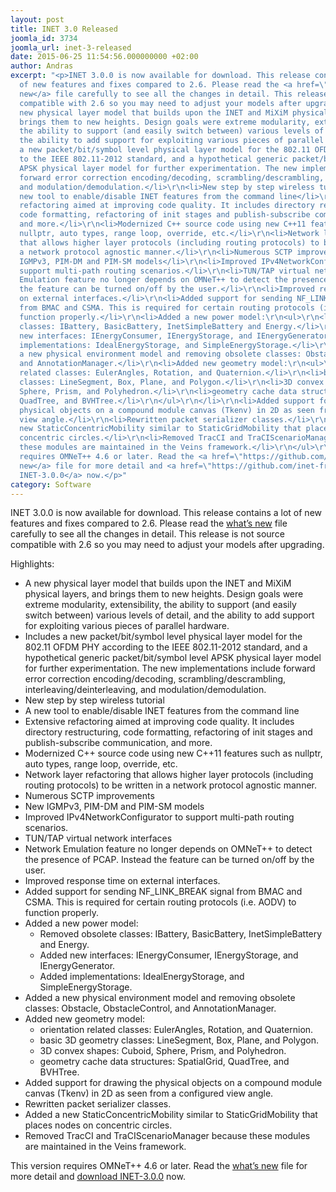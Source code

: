 ```yaml
---
layout: post
title: INET 3.0 Released
joomla_id: 3734
joomla_url: inet-3-released
date: 2015-06-25 11:54:56.000000000 +02:00
author: Andras
excerpt: "<p>INET 3.0.0 is now available for download. This release contains a lot
  of new features and fixes compared to 2.6. Please read the <a href=\"https://github.com/inet-framework/inet/blob/v3.0.0/WHATSNEW\">what’s
  new</a> file carefully to see all the changes in detail. This release is not source
  compatible with 2.6 so you may need to adjust your models after upgrading.</p>\r\n<p>Highlights:</p>\r\n<ul>\r\n<li>A
  new physical layer model that builds upon the INET and MiXiM physical layers, and
  brings them to new heights. Design goals were extreme modularity, extensibility,
  the ability to support (and easily switch between) various levels of detail, and
  the ability to add support for exploiting various pieces of parallel hardware.</li>\r\n<li>Includes
  a new packet/bit/symbol level physical layer model for the 802.11 OFDM PHY according
  to the IEEE 802.11-2012 standard, and a hypothetical generic packet/bit/symbol level
  APSK physical layer model for further experimentation. The new implementations include
  forward error correction encoding/decoding, scrambling/descrambling, interleaving/deinterleaving,
  and modulation/demodulation.</li>\r\n<li>New step by step wireless tutorial</li>\r\n<li>A
  new tool to enable/disable INET features from the command line</li>\r\n<li>Extensive
  refactoring aimed at improving code quality. It includes directory restructuring,
  code formatting, refactoring of init stages and publish-subscribe communication,
  and more.</li>\r\n<li>Modernized C++ source code using new C++11 features such as
  nullptr, auto types, range loop, override, etc.</li>\r\n<li>Network layer refactoring
  that allows higher layer protocols (including routing protocols) to be written in
  a network protocol agnostic manner.</li>\r\n<li>Numerous SCTP improvements</li>\r\n<li>New
  IGMPv3, PIM-DM and PIM-SM models</li>\r\n<li>Improved IPv4NetworkConfigurator to
  support multi-path routing scenarios.</li>\r\n<li>TUN/TAP virtual network interfaces</li>\r\n<li>Network
  Emulation feature no longer depends on OMNeT++ to detect the presence of PCAP. Instead
  the feature can be turned on/off by the user.</li>\r\n<li>Improved response time
  on external interfaces.</li>\r\n<li>Added support for sending NF_LINK_BREAK signal
  from BMAC and CSMA. This is required for certain routing protocols (i.e. AODV) to
  function properly.</li>\r\n<li>Added a new power model:\r\n<ul>\r\n<li>Removed obsolete
  classes: IBattery, BasicBattery, InetSimpleBattery and Energy.</li>\r\n<li>Added
  new interfaces: IEnergyConsumer, IEnergyStorage, and IEnergyGenerator.</li>\r\n<li>Added
  implementations: IdealEnergyStorage, and SimpleEnergyStorage.</li>\r\n</ul>\r\n</li>\r\n<li>Added
  a new physical environment model and removing obsolete classes: Obstacle, ObstacleControl,
  and AnnotationManager.</li>\r\n<li>Added new geometry model:\r\n<ul>\r\n<li>orientation
  related classes: EulerAngles, Rotation, and Quaternion.</li>\r\n<li>basic 3D geometry
  classes: LineSegment, Box, Plane, and Polygon.</li>\r\n<li>3D convex shapes: Cuboid,
  Sphere, Prism, and Polyhedron.</li>\r\n<li>geometry cache data structures: SpatialGrid,
  QuadTree, and BVHTree.</li>\r\n</ul>\r\n</li>\r\n<li>Added support for drawing the
  physical objects on a compound module canvas (Tkenv) in 2D as seen from a configured
  view angle.</li>\r\n<li>Rewritten packet serializer classes.</li>\r\n<li>Added a
  new StaticConcentricMobility similar to StaticGridMobility that places nodes on
  concentric circles.</li>\r\n<li>Removed TracCI and TraCIScenarioManager because
  these modules are maintained in the Veins framework.</li>\r\n</ul>\r\n<p>This version
  requires OMNeT++ 4.6 or later. Read the <a href=\"https://github.com/inet-framework/inet/blob/v3.0.0/WHATSNEW\">what’s
  new</a> file for more detail and <a href=\"https://github.com/inet-framework/inet/releases/download/v3.0.0/inet-3.0.0-src.tgz\">download
  INET-3.0.0</a> now.</p>"
category: Software
---
```

<p>INET 3.0.0 is now available for download. This release contains a lot of new features and fixes compared to 2.6. Please read the <a href="https://github.com/inet-framework/inet/blob/v3.0.0/WHATSNEW">what’s new</a> file carefully to see all the changes in detail. This release is not source compatible with 2.6 so you may need to adjust your models after upgrading.</p>
<p>Highlights:</p>
<ul>
<li>A new physical layer model that builds upon the INET and MiXiM physical layers, and brings them to new heights. Design goals were extreme modularity, extensibility, the ability to support (and easily switch between) various levels of detail, and the ability to add support for exploiting various pieces of parallel hardware.</li>
<li>Includes a new packet/bit/symbol level physical layer model for the 802.11 OFDM PHY according to the IEEE 802.11-2012 standard, and a hypothetical generic packet/bit/symbol level APSK physical layer model for further experimentation. The new implementations include forward error correction encoding/decoding, scrambling/descrambling, interleaving/deinterleaving, and modulation/demodulation.</li>
<li>New step by step wireless tutorial</li>
<li>A new tool to enable/disable INET features from the command line</li>
<li>Extensive refactoring aimed at improving code quality. It includes directory restructuring, code formatting, refactoring of init stages and publish-subscribe communication, and more.</li>
<li>Modernized C++ source code using new C++11 features such as nullptr, auto types, range loop, override, etc.</li>
<li>Network layer refactoring that allows higher layer protocols (including routing protocols) to be written in a network protocol agnostic manner.</li>
<li>Numerous SCTP improvements</li>
<li>New IGMPv3, PIM-DM and PIM-SM models</li>
<li>Improved IPv4NetworkConfigurator to support multi-path routing scenarios.</li>
<li>TUN/TAP virtual network interfaces</li>
<li>Network Emulation feature no longer depends on OMNeT++ to detect the presence of PCAP. Instead the feature can be turned on/off by the user.</li>
<li>Improved response time on external interfaces.</li>
<li>Added support for sending NF_LINK_BREAK signal from BMAC and CSMA. This is required for certain routing protocols (i.e. AODV) to function properly.</li>
<li>Added a new power model:
<ul>
<li>Removed obsolete classes: IBattery, BasicBattery, InetSimpleBattery and Energy.</li>
<li>Added new interfaces: IEnergyConsumer, IEnergyStorage, and IEnergyGenerator.</li>
<li>Added implementations: IdealEnergyStorage, and SimpleEnergyStorage.</li>
</ul>
</li>
<li>Added a new physical environment model and removing obsolete classes: Obstacle, ObstacleControl, and AnnotationManager.</li>
<li>Added new geometry model:
<ul>
<li>orientation related classes: EulerAngles, Rotation, and Quaternion.</li>
<li>basic 3D geometry classes: LineSegment, Box, Plane, and Polygon.</li>
<li>3D convex shapes: Cuboid, Sphere, Prism, and Polyhedron.</li>
<li>geometry cache data structures: SpatialGrid, QuadTree, and BVHTree.</li>
</ul>
</li>
<li>Added support for drawing the physical objects on a compound module canvas (Tkenv) in 2D as seen from a configured view angle.</li>
<li>Rewritten packet serializer classes.</li>
<li>Added a new StaticConcentricMobility similar to StaticGridMobility that places nodes on concentric circles.</li>
<li>Removed TracCI and TraCIScenarioManager because these modules are maintained in the Veins framework.</li>
</ul>
<p>This version requires OMNeT++ 4.6 or later. Read the <a href="https://github.com/inet-framework/inet/blob/v3.0.0/WHATSNEW">what’s new</a> file for more detail and <a href="https://github.com/inet-framework/inet/releases/download/v3.0.0/inet-3.0.0-src.tgz">download INET-3.0.0</a> now.</p>
